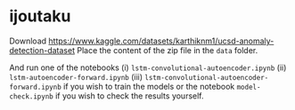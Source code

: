 # ijoutaku

Download https://www.kaggle.com/datasets/karthiknm1/ucsd-anomaly-detection-dataset
Place the content of the zip file in the `data` folder.

And run one of the notebooks 
(i)   `lstm-convolutional-autoencoder.ipynb`
(ii)  `lstm-autoencoder-forward.ipynb`
(iii) `lstm-convolutional-autoencoder-forward.ipynb`
if you wish to train the models or the notebook 
      `model-check.ipynb`
if you wish to check the results yourself.
